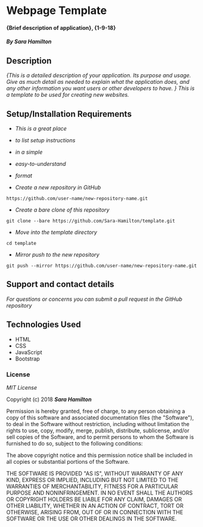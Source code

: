 # Webpage Template

#### {Brief description of application}, {1-9-18}

#### _By Sara Hamilton_

## Description

_{This is a detailed description of your application. Its purpose and usage.  Give as much detail as needed to explain what the application does, and any other information you want users or other developers to have. }_
_This is a template to be used for creating new websites._

## Setup/Installation Requirements

* _This is a great place_
* _to list setup instructions_
* _in a simple_
* _easy-to-understand_
* _format_

* _Create a new repository in GitHub_
```
https://github.com/user-name/new-repository-name.git
```

* _Create a bare clone of this repository_
```
git clone --bare https://github.com/Sara-Hamilton/template.git
```

* _Move into the template directory_
```
cd template
```

* _Mirror push to the new repository_
```
git push --mirror https://github.com/user-name/new-repository-name.git
```

## Support and contact details

_For questions or concerns you can submit a pull request in the GitHub repository_

## Technologies Used

* HTML
* CSS
* JavaScript
* Bootstrap

### License

*MIT License*

Copyright (c) 2018 **_Sara Hamilton_**

Permission is hereby granted, free of charge, to any person obtaining a copy
of this software and associated documentation files (the "Software"), to deal
in the Software without restriction, including without limitation the rights
to use, copy, modify, merge, publish, distribute, sublicense, and/or sell
copies of the Software, and to permit persons to whom the Software is
furnished to do so, subject to the following conditions:

The above copyright notice and this permission notice shall be included in all
copies or substantial portions of the Software.

THE SOFTWARE IS PROVIDED "AS IS", WITHOUT WARRANTY OF ANY KIND, EXPRESS OR
IMPLIED, INCLUDING BUT NOT LIMITED TO THE WARRANTIES OF MERCHANTABILITY,
FITNESS FOR A PARTICULAR PURPOSE AND NONINFRINGEMENT. IN NO EVENT SHALL THE
AUTHORS OR COPYRIGHT HOLDERS BE LIABLE FOR ANY CLAIM, DAMAGES OR OTHER
LIABILITY, WHETHER IN AN ACTION OF CONTRACT, TORT OR OTHERWISE, ARISING FROM,
OUT OF OR IN CONNECTION WITH THE SOFTWARE OR THE USE OR OTHER DEALINGS IN THE
SOFTWARE.
